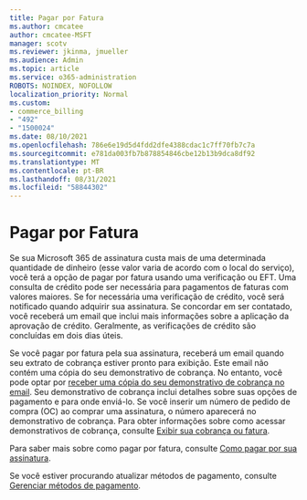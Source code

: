 ```yaml
---
title: Pagar por Fatura
ms.author: cmcatee
author: cmcatee-MSFT
manager: scotv
ms.reviewer: jkinma, jmueller
ms.audience: Admin
ms.topic: article
ms.service: o365-administration
ROBOTS: NOINDEX, NOFOLLOW
localization_priority: Normal
ms.custom:
- commerce_billing
- "492"
- "1500024"
ms.date: 08/10/2021
ms.openlocfilehash: 786e6e19d5d4fdd2dfe4388cdac1c7ff70fb7c7a
ms.sourcegitcommit: e781da003fb7b878854846cbe12b13b9dca8df92
ms.translationtype: MT
ms.contentlocale: pt-BR
ms.lasthandoff: 08/31/2021
ms.locfileid: "58844302"
---
```

# <a name="pay-by-invoice"></a>Pagar por Fatura

Se sua Microsoft 365 de assinatura custa mais de uma determinada quantidade de dinheiro (esse valor varia de acordo com o local do serviço), você terá a opção de pagar por fatura usando uma verificação ou EFT. Uma consulta de crédito pode ser necessária para pagamentos de faturas com valores maiores. Se for necessária uma verificação de crédito, você será notificado quando adquirir sua assinatura. Se concordar em ser contatado, você receberá um email que inclui mais informações sobre a aplicação da aprovação de crédito. Geralmente, as verificações de crédito são concluídas em dois dias úteis.

Se você pagar por fatura pela sua assinatura, receberá um email quando seu extrato de cobrança estiver pronto para exibição. Este email não contém uma cópia do seu demonstrativo de cobrança. No entanto, você pode optar por [receber uma cópia do seu demonstrativo de cobrança no email](https://docs.microsoft.com/microsoft-365/commerce/billing-and-payments/view-your-bill-or-invoice.md#receive-a-copy-of-your-billing-statement-in-email). Seu demonstrativo de cobrança inclui detalhes sobre suas opções de pagamento e para onde enviá-lo. Se você inserir um número de pedido de compra (OC) ao comprar uma assinatura, o número aparecerá no demonstrativo de cobrança. Para obter informações sobre como acessar demonstrativos de cobrança, consulte [Exibir sua cobrança ou fatura](https://docs.microsoft.com/microsoft-365/commerce/billing-and-payments/view-your-bill-or-invoice).

Para saber mais sobre como pagar por fatura, consulte [Como pagar por sua assinatura](https://docs.microsoft.com/microsoft-365/commerce/billing-and-payments/pay-for-your-subscription).

Se você estiver procurando atualizar métodos de pagamento, consulte [Gerenciar métodos de pagamento](https://docs.microsoft.com/microsoft-365/commerce/billing-and-payments/manage-payment-methods).